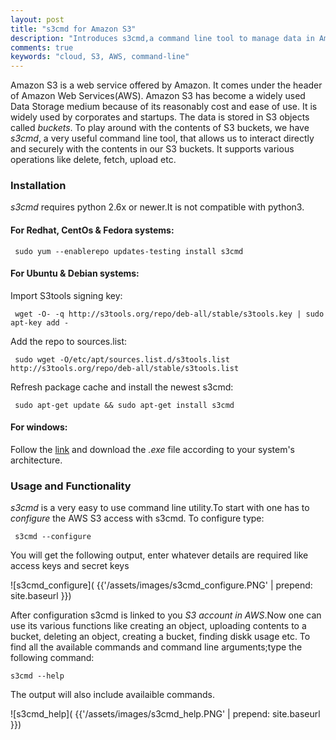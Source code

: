 ```yaml
---
layout: post
title: "s3cmd for Amazon S3"
description: "Introduces s3cmd,a command line tool to manage data in Amazon S3 buckets"
comments: true
keywords: "cloud, S3, AWS, command-line"
---
```

Amazon S3 is a web service offered by Amazon. It comes under the header of Amazon Web Services(AWS). Amazon S3 has become a widely used Data Storage medium because of its reasonably cost and ease of use. 
It is widely used by corporates and startups. The data is stored in S3 objects called *buckets*. To play around with the contents of S3 buckets, we have *s3cmd*, a very useful command line tool, that allows us to interact directly and securely with the contents in our S3 buckets.
It supports various operations like delete, fetch, upload etc.

### Installation

*s3cmd* requires python 2.6x or newer.It is not compatible with python3.

#### For Redhat, CentOs & Fedora systems:

     sudo yum --enablerepo updates-testing install s3cmd

#### For Ubuntu & Debian systems:

Import S3tools signing key: 

     wget -O- -q http://s3tools.org/repo/deb-all/stable/s3tools.key | sudo apt-key add -

Add the repo to sources.list:

     sudo wget -O/etc/apt/sources.list.d/s3tools.list http://s3tools.org/repo/deb-all/stable/s3tools.list

Refresh package cache and install the newest s3cmd: 

     sudo apt-get update && sudo apt-get install s3cmd

#### For windows:

Follow the [link](http://www.s3express.com/download.htm) and download the *.exe* file according to your system's architecture.

### Usage and Functionality

*s3cmd* is a very easy to use command line utility.To start with one has to *configure* the AWS S3 access with s3cmd.
To configure type:
     
     s3cmd --configure

You will get the following output, enter whatever details are required like access keys and secret keys    

![s3cmd_configure]( {{'/assets/images/s3cmd_configure.PNG' | prepend: site.baseurl }})


After configuration s3cmd is linked to you *S3 account in AWS*.Now one can use its various functions like creating an object, uploading contents to a bucket,
deleting an object, creating a bucket, finding diskk usage etc.
To find all the available commands and command line arguments;type the following command:
    
    s3cmd --help 

The output will also include availaible commands.

![s3cmd_help]( {{'/assets/images/s3cmd_help.PNG' | prepend: site.baseurl }})






    
